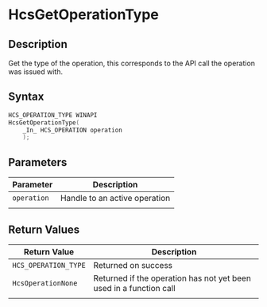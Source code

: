 # HcsGetOperationType

## Description

Get the type of the operation, this corresponds to the API call the operation was issued with.

## Syntax

```cpp
HCS_OPERATION_TYPE WINAPI
HcsGetOperationType(
    _In_ HCS_OPERATION operation
    );

```

## Parameters

|Parameter     |Description|
|---|---|
|`operation`| Handle to an active operation|
|    |    |

## Return Values

|Return Value | Description|
|---|---|
|`HCS_OPERATION_TYPE`|Returned on success|
|`HcsOperationNone` |Returned if the operation has not yet been used in a function call|
|     |     |
